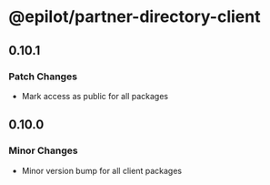 # @epilot/partner-directory-client

## 0.10.1

### Patch Changes

- Mark access as public for all packages

## 0.10.0

### Minor Changes

- Minor version bump for all client packages
